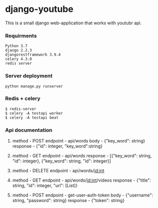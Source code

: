 # django-youtube

This is a small django web-application that works with youtubr api.

### Requirments
```
Python 3.7
django 2.2.3
djangorestframework 3.9.4
celery 4.3.0
redis server
```

### Server deployment
```
python manage.py runserver
```
### Redis + celery
```
$ redis-server
$ celery -A testapi worker
$ celery -A testapi beat
```

### Api documentation
1) method - POST
   endpoint - api/words
   body - {"key_word": string}
   response - {"id": integer, "key_word":string}
   
2) method - GET
   endpoint - api/words
   response - [{"key_word": string, "id": integer}, {"key_word": string, "id": integer}]
   
3) method - DELETE
   endpoint - api/words/<id:int>
   
4) method - GET
   endpoint - api/words/<id:int>/videos
   response - {"title": string, "id": integer, "url": [List<string>]}
 
5) method - POST
   endpoint - get-user-auth-token
   body - {"username": string, "password": string}
   response - {"token": string}
   
